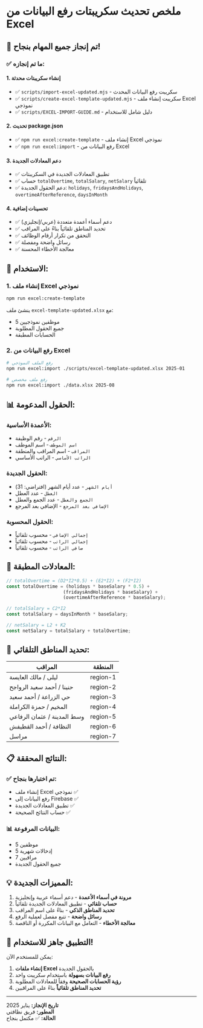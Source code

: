 # ملخص تحديث سكريبتات رفع البيانات من Excel

## 🎉 تم إنجاز جميع المهام بنجاح!

### ✅ **ما تم إنجازه:**

#### 1. **إنشاء سكريبتات محدثة**
- ✅ `scripts/import-excel-updated.mjs` - سكريبت رفع البيانات المحدث
- ✅ `scripts/create-excel-template-updated.mjs` - سكريبت إنشاء ملف Excel نموذجي
- ✅ `scripts/EXCEL-IMPORT-GUIDE.md` - دليل شامل للاستخدام

#### 2. **تحديث package.json**
- ✅ `npm run excel:create-template` - إنشاء ملف Excel نموذجي
- ✅ `npm run excel:import` - رفع البيانات من Excel

#### 3. **دعم المعادلات الجديدة**
- ✅ تطبيق المعادلات الجديدة في السكريبتات
- ✅ حساب `totalOvertime`, `totalSalary`, `netSalary` تلقائياً
- ✅ دعم الحقول الجديدة: `holidays`, `fridaysAndHolidays`, `overtimeAfterReference`, `daysInMonth`

#### 4. **تحسينات إضافية**
- ✅ دعم أسماء أعمدة متعددة (عربي/إنجليزي)
- ✅ تحديد المناطق تلقائياً بناءً على المراقب
- ✅ التحقق من تكرار أرقام الوظائف
- ✅ رسائل واضحة ومفصلة
- ✅ معالجة الأخطاء المحسنة

## 🚀 **الاستخدام:**

### 1. **إنشاء ملف Excel نموذجي**
```bash
npm run excel:create-template
```
ينشئ ملف `excel-template-updated.xlsx` مع:
- 5 موظفين نموذجيين
- جميع الحقول المطلوبة
- الحسابات المطبقة

### 2. **رفع البيانات من Excel**
```bash
# رفع الملف النموذجي
npm run excel:import ./scripts/excel-template-updated.xlsx 2025-01

# رفع ملف مخصص
npm run excel:import ./data.xlsx 2025-08
```

## 📊 **الحقول المدعومة:**

### الأعمدة الأساسية:
- `الرقم` - رقم الوظيفة
- `اسم الموظف` - اسم الموظف
- `المراقب` - اسم المراقب والمنطقة
- `الراتب الأساسي` - الراتب الأساسي

### الحقول الجديدة:
- `أيام الشهر` - عدد أيام الشهر (افتراضي: 31)
- `العطل` - عدد العطل
- `الجمع والعطل` - عدد الجمع والعطل
- `الإضافي بعد المرجع` - الإضافي بعد المرجع

### الحقول المحسوبة:
- `إجمالي الإضافي` - محسوب تلقائياً
- `إجمالي الراتب` - محسوب تلقائياً
- `صافي الراتب` - محسوب تلقائياً

## 🧮 **المعادلات المطبقة:**

```typescript
// totalOvertime = (D2*I2*0.5) + (E2*I2) + (F2*I2)
const totalOvertime = (holidays * baseSalary * 0.5) + 
                     (fridaysAndHolidays * baseSalary) + 
                     (overtimeAfterReference * baseSalary);

// totalSalary = C2*I2
const totalSalary = daysInMonth * baseSalary;

// netSalary = L2 + K2
const netSalary = totalSalary + totalOvertime;
```

## 🏢 **تحديد المناطق التلقائي:**

| المراقب | المنطقة |
|---------|---------|
| ليلى / مالك العايسة | region-1 |
| حنينا / أحمد سعيد الرواجح | region-2 |
| حي الزراعة / أحمد سعيد | region-3 |
| المخيم / حمزة الكراملة | region-4 |
| وسط المدينة / عثمان الرفاعي | region-5 |
| النظافة / أحمد القطيفش | region-6 |
| مراسل | region-7 |

## 📋 **النتائج المحققة:**

### ✅ **تم اختبارها بنجاح:**
- إنشاء ملف Excel نموذجي ✅
- رفع البيانات إلى Firebase ✅
- تطبيق المعادلات الجديدة ✅
- حساب النتائج الصحيحة ✅

### 📊 **البيانات المرفوعة:**
- 5 موظفين
- 5 إدخالات شهرية
- 7 مراقبين
- جميع الحقول الجديدة

## 💡 **المميزات الجديدة:**

1. **مرونة في أسماء الأعمدة** - دعم أسماء عربية وإنجليزية
2. **حساب تلقائي** - تطبيق المعادلات الجديدة تلقائياً
3. **تحديد المناطق الذكي** - بناءً على اسم المراقب
4. **رسائل واضحة** - تتبع مفصل لعملية الرفع
5. **معالجة الأخطاء** - التعامل مع البيانات المكررة أو الناقصة

## 🎯 **التطبيق جاهز للاستخدام!**

يمكن للمستخدم الآن:

1. **إنشاء ملفات Excel** بالحقول الجديدة
2. **رفع البيانات بسهولة** باستخدام سكريبت واحد
3. **رؤية الحسابات الصحيحة** وفقاً للمعادلات المطلوبة
4. **تحديد المناطق تلقائياً** بناءً على المراقبين

---

**تاريخ الإنجاز:** يناير 2025  
**المطور:** فريق نظافتي  
**الحالة:** ✅ مكتمل بنجاح
